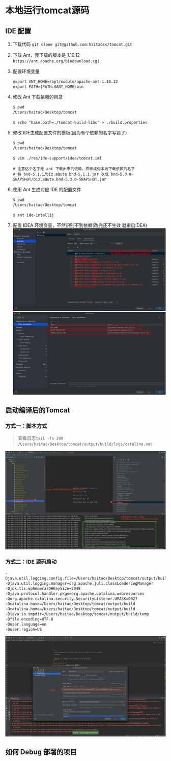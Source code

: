 # 本地运行tomcat源码

## IDE 配置

1. 下载代码 `git clone git@github.com:haitaoss/tomcat.git`

2. 下载 Ant，我下载的版本是 1.10.12 `https://ant.apache.org/bindownload.cgi`

3. 配置环境变量
    ```shell
    export ANT_HOME=/opt/module/apache-ant-1.10.12
    export PATH=$PATH:$ANT_HOME/bin
    ```
    
4. 修改 Ant 下载依赖的目录
   ```shell
   $ pwd
   /Users/haitao/Desktop/tomcat
   
   $ echo "base.path=./tomcat-build-libs" > ./build.properties
   ```
   
5. 修改 IDE生成配置文件的模板(因为有个依赖的名字写错了)
   ```shell
   $ pwd
   /Users/haitao/Desktop/tomcat
      
   $ vim ./res/ide-support/idea/tomcat.iml
   
   # 注意这个名字是 ant 下载出来的依赖，要改成你本地下载依赖的名字
   # 将 bnd-5.1.1/biz.aQute.bnd-5.1.1.jar 改成 bnd-5.3.0-SNAPSHOT/biz.aQute.bnd-5.3.0-SNAPSHOT.jar
   ```
   
6. 使用 Ant 生成对应 IDE 的配置文件
    ```shell
    $ pwd
    /Users/haitao/Desktop/tomcat
    
    $ ant ide-intellij
    ```
7. 配置 IDEA 环境变量，不然识别不到依赖(改完还不生效 就重启IDEA)
    ![image-20220925112234115](.README_imgs/image-20220925112234115.png)
    ![image-20220925112101078](.README_imgs/image-20220925112101078.png)

## 启动编译后的Tomcat

### 方式一：脚本方式

> 查看日志`tail -fn 200 /Users/haitao/Desktop/tomcat/output/build/logs/catalina.out`

![image-20220925113801234](.README_imgs/image-20220925113801234.png)

### 方式二：IDE 源码启动

```shell
-Djava.util.logging.config.file=/Users/haitao/Desktop/tomcat/output/build/conf/logging.properties
-Djava.util.logging.manager=org.apache.juli.ClassLoaderLogManager
-Djdk.tls.ephemeralDHKeySize=2048
-Djava.protocol.handler.pkgs=org.apache.catalina.webresources
-Dorg.apache.catalina.security.SecurityListener.UMASK=0027
-Dcatalina.base=/Users/haitao/Desktop/tomcat/output/build
-Dcatalina.home=/Users/haitao/Desktop/tomcat/output/build
-Djava.io.tmpdir=/Users/haitao/Desktop/tomcat/output/build/temp
-Dfile.encoding=UTF-8
-Duser.language=en
-Duser.region=US
```

![image-20220925122642826](.README_imgs/image-20220925122642826.png)



## 如何 Debug 部署的项目